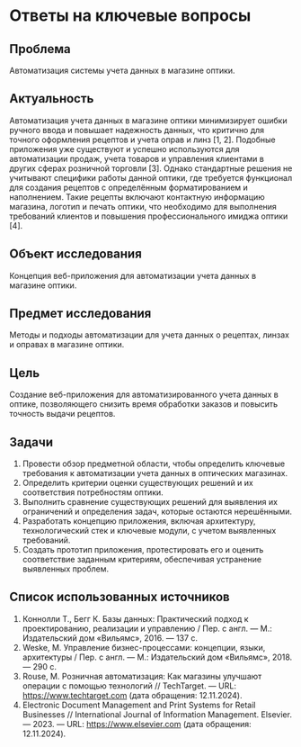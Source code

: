 # Ответы на ключевые вопросы

## Проблема
Автоматизация системы учета данных в магазине оптики.

## Актуальность
Автоматизация учета данных в магазине оптики минимизирует ошибки ручного ввода и повышает надежность данных, что критично для точного оформления рецептов и учета оправ и линз [1, 2]. Подобные приложения уже существуют и успешно используются для автоматизации продаж, учета товаров и управления клиентами в других сферах розничной торговли [3]. Однако стандартные решения не учитывают специфики работы данной оптики, где требуется функционал для создания рецептов с определённым форматированием и наполнением. Такие рецепты включают контактную информацию магазина, логотип и печать оптики, что необходимо для выполнения требований клиентов и повышения профессионального имиджа оптики [4]. 

## Объект исследования
Концепция веб-приложения для автоматизации учета данных в магазине оптики.

## Предмет исследования
Методы и подходы автоматизации для учета данных о рецептах, линзах и оправах в магазине оптики.

## Цель
Создание веб-приложения для автоматизированного учета данных в оптике, позволяющего снизить время обработки заказов и повысить точность выдачи рецептов.

## Задачи
1. Провести обзор предметной области, чтобы определить ключевые требования к автоматизации учета данных в оптических магазинах.  
2. Определить критерии оценки существующих решений и их соответствия потребностям оптики.  
3. Выполнить сравнение существующих решений для выявления их ограничений и определения задач, которые остаются нерешёнными.  
4. Разработать концепцию приложения, включая архитектуру, технологический стек и ключевые модули, с учетом выявленных требований.  
5. Создать прототип приложения, протестировать его и оценить соответствие заданным критериям, обеспечивая устранение выявленных проблем.  

## Список использованных источников

1. Коннолли Т., Бегг К. Базы данных: Практический подход к проектированию, реализации и управлению / Пер. с англ. — М.: Издательский дом «Вильямс», 2016. — 137 с.
2. Weske, M. Управление бизнес-процессами: концепции, языки, архитектуры / Пер. с англ. — М.: Издательский дом «Вильямс», 2018. — 290 с.
3. Rouse, M. Розничная автоматизация: Как магазины улучшают операции с помощью технологий // TechTarget. — URL: https://www.techtarget.com (дата обращения: 12.11.2024).
4. Electronic Document Management and Print Systems for Retail Businesses // International Journal of Information Management. Elsevier. — 2023. — URL: https://www.elsevier.com (дата обращения: 12.11.2024).

